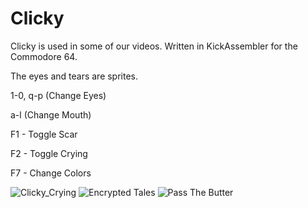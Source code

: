 # Clicky

Clicky is used in some of our videos. Written in KickAssembler for the Commodore 64.

The eyes and tears are sprites.

1-0, q-p (Change Eyes)

a-l (Change Mouth)

F1 - Toggle Scar

F2 - Toggle Crying

F7 - Change Colors

![Clicky_Crying](https://raw.githubusercontent.com/cityxen/APMs/master/Clicky%20(Commodore%2064)/images/click-cry.png)
![Encrypted Tales](https://raw.githubusercontent.com/cityxen/APMs/master/Clicky%20(Commodore%2064)/images/clicky-encrypted-tales.png)
![Pass The Butter](https://raw.githubusercontent.com/cityxen/APMs/master/Clicky%20(Commodore%2064)/images/clicky-pass-the-butter.png)
